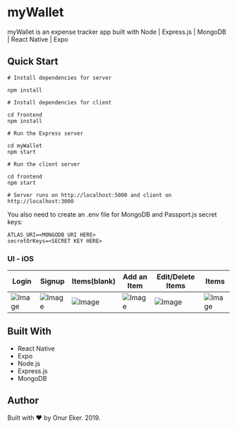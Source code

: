 # myWallet

myWallet is an expense tracker app built with Node | Express.js | MongoDB | React Native | Expo

## Quick Start

```
# Install dependencies for server

npm install

# Install dependencies for client

cd frontend
npm install

# Run the Express server

cd myWallet
npm start

# Run the client server

cd frontend
npm start

# Server runs on http://localhost:5000 and client on http://localhost:3000
```

You also need to create an .env file for MongoDB and Passport.js secret keys:

```
ATLAS_URI=<MONGODB URI HERE>
secretOrKeys=<SECRET KEY HERE>
```

### UI - iOS

Login | Signup | Items(blank) | Add an Item | Edit/Delete Items | Items
------- | ------- | ------- | ------- | ------- | -------
![Image](https://i.imgur.com/1Zm8wEZ.png) | ![Image](https://i.imgur.com/mAmBEkc.png) | ![Image](https://i.imgur.com/HAcqr4h.png) | ![Image](https://i.imgur.com/cYukMGB.png) | ![Image](https://i.imgur.com/pfJdkhN.png) | ![Image](https://i.imgur.com/45YWHVi.png)

## Built With

* React Native
* Expo
* Node.js
* Express.js
* MongoDB

## Author

Built with :heart: by Onur Eker. 2019.